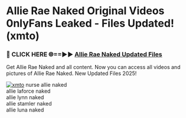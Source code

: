 # Allie Rae Naked Original Videos 0nlyFans Leaked - Files Updated! (xmto)

<h3>🔴 CLICK HERE 🌐==►► <a href="https://tinyurl.com/up5wt9bj" rel="nofollow">Allie Rae Naked Updated Files</a></h3>

Get Allie Rae Naked and all content. Now you can access all videos and pictures of Allie Rae Naked. New Updated Files 2025!

[![xmto](https://i.imgur.com/ABiUzMV.gif)](https://tinyurl.com/up5wt9bj)
nurse allie naked<br>
allie laforce naked<br>
allie lynn naked<br>
allie stamler naked<br>
allie luna naked